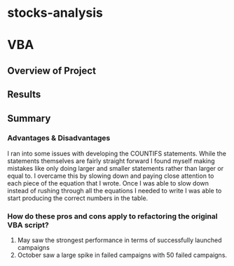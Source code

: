 # stocks-analysis


# VBA

## Overview of Project


## Results



## Summary 

### Advantages & Disadvantages
I ran into some issues with developing the COUNTIFS statements. While the statements themselves are fairly straight forward I found myself making mistakes like only doing larger and smaller statements rather than larger or equal to. I overcame this by slowing down and paying close attention to each piece of the equation that I wrote. Once I was able to slow down instead of rushing through all the equations I needed to write I was able to start producing the correct numbers in the table. 


### How do these pros and cons apply to refactoring the original VBA script?
1. May saw the strongest performance in terms of successfully launched campaigns
2. October saw a large spike in failed campaigns with 50 failed campaigns.
